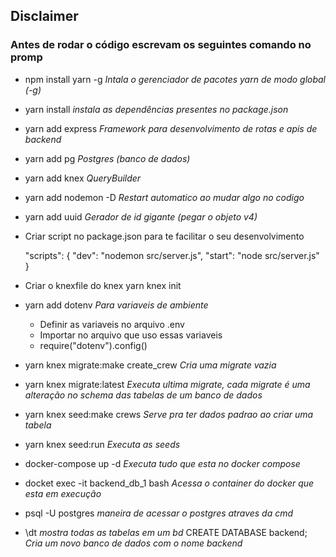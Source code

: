 
## Disclaimer 
### Antes de rodar o código escrevam os seguintes comando no promp

- npm install yarn -g  _Intala o gerenciador de pacotes yarn de modo global (-g)_

- yarn install _instala as dependências presentes no package.json_

- yarn add express   _Framework para desenvolvimento de rotas e apis de backend_

- yarn add pg  _Postgres (banco de dados)_

- yarn add knex _QueryBuilder_

- yarn add nodemon -D   _Restart automatico ao mudar algo no codigo_

- yarn add uuid  _Gerador de id gigante (pegar o objeto v4)_

- Criar script no package.json para te facilitar o seu desenvolvimento

  "scripts": {
    "dev": "nodemon src/server.js", 
    "start": "node src/server.js"
  }

- Criar o knexfile do knex 
    yarn knex init

- yarn add dotenv _Para variaveis de ambiente_
    - Definir as variaveis no arquivo .env
    - Importar no arquivo que uso essas variaveis
    - require("dotenv").config()

- yarn knex migrate:make create_crew _Cria uma migrate vazia_

- yarn knex migrate:latest _Executa ultima migrate, cada migrate é uma alteração no schema das tabelas de um banco de dados_

- yarn knex seed:make crews  _Serve pra ter dados padrao ao criar uma tabela_

- yarn knex seed:run  _Executa as seeds_

- docker-compose up -d _Executa tudo que esta no docker compose_ 

- docket  exec -it backend_db_1 bash _Acessa o container do docker que esta em execução_

- psql -U postgres _maneira de acessar o postgres atraves da cmd_

- \dt  _mostra todas as tabelas em um bd_
CREATE DATABASE backend; _Cria um novo banco de dados com o nome backend_